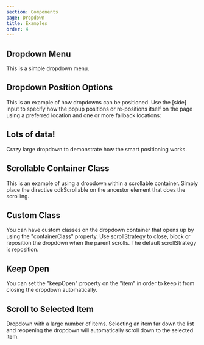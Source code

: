 ```yaml
---
section: Components
page: Dropdown
title: Examples
order: 4
---
```


## Dropdown Menu

This is a simple dropdown menu.

<code-example example="basic-drop-down"></code-example>

## Dropdown Position Options

This is an example of how dropdowns can be positioned. Use the \[side\] input to specify how the popup positions or re\-positions itself on the page using a preferred location and one or more fallback locations:

<code-example example="position-drop-down"></code-example>

## Lots of data!

Crazy large dropdown to demonstrate how the smart positioning works.

<code-example example="large-drop-down"></code-example>

## Scrollable Container Class

This is an example of using a dropdown within a scrollable container. Simply place the directive cdkScrollable on the ancestor element that does the scrolling.

<code-example example="scrollable-drop-down"></code-example>

## Custom Class

You can have custom classes on the dropdown container that opens up by using the "containerClass" property. Use scrollStrategy to close, block or reposition the dropdown when the parent scrolls. The default scrollStrategy is reposition.

<code-example example="custom-drop-down"></code-example>

## Keep Open

You can set the "keepOpen" property on the "item" in order to keep it from closing the dropdown automatically.

<code-example example="multi-drop-down"></code-example>

## Scroll to Selected Item

Dropdown with a large number of items. Selecting an item far down the list and reopening the dropdown will automatically scroll down to the selected item.

<code-example example="scroll-to-item-drop-down"></code-example>